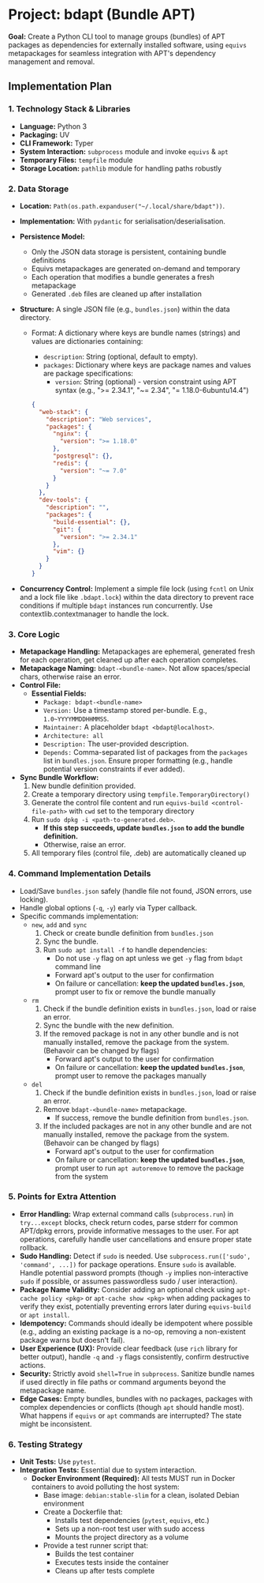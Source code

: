 # Project: bdapt (Bundle APT)

**Goal:** Create a Python CLI tool to manage groups (bundles) of APT packages as dependencies for externally installed software, using `equivs` metapackages for seamless integration with APT's dependency management and removal.

## Implementation Plan

### 1. Technology Stack & Libraries

* **Language:** Python 3
* **Packaging:** UV
* **CLI Framework:** Typer
* **System Interaction:** `subprocess` module and invoke `equivs` & `apt`
* **Temporary Files:** `tempfile` module
* **Storage Location:** `pathlib` module for handling paths robustly

### 2. Data Storage

* **Location:** `Path(os.path.expanduser("~/.local/share/bdapt"))`.
* **Implementation:** With `pydantic` for serialisation/deserialisation.
* **Persistence Model:**
  * Only the JSON data storage is persistent, containing bundle definitions
  * Equivs metapackages are generated on-demand and temporary
  * Each operation that modifies a bundle generates a fresh metapackage
  * Generated `.deb` files are cleaned up after installation
* **Structure:** A single JSON file (e.g., `bundles.json`) within the data directory.
  * Format: A dictionary where keys are bundle names (strings) and values are dictionaries containing:
    * `description`: String (optional, default to empty).
    * `packages`: Dictionary where keys are package names and values are package specifications:
      * `version`: String (optional) - version constraint using APT syntax (e.g., ">= 2.34.1", "~= 2.34", "= 1.18.0-6ubuntu14.4")

    ```json
    {
      "web-stack": {
        "description": "Web services",
        "packages": {
          "nginx": {
            "version": ">= 1.18.0"
          },
          "postgresql": {},
          "redis": {
            "version": "~= 7.0"
          }
        }
      },
      "dev-tools": {
        "description": "",
        "packages": {
          "build-essential": {},
          "git": {
            "version": ">= 2.34.1"
          },
          "vim": {}
        }
      }
    }
    ```

* **Concurrency Control:** Implement a simple file lock (using `fcntl` on Unix and a lock file like `.bdapt.lock`) within the data directory to prevent race conditions if multiple `bdapt` instances run concurrently. Use contextlib.contextmanager to handle the lock.

### 3. Core Logic

* **Metapackage Handling:** Metapackages are ephemeral, generated fresh for each operation, get cleaned up after each operation completes.
* **Metapackage Naming:** `bdapt-<bundle-name>`. Not allow spaces/special chars, otherwise raise an error.
* **Control File:**
  * **Essential Fields:**
    * `Package: bdapt-<bundle-name>`
    * `Version:` Use a timestamp stored per-bundle. E.g., `1.0~YYYYMMDDHHMMSS`.
    * `Maintainer:` A placeholder `bdapt <bdapt@localhost>`.
    * `Architecture: all`
    * `Description:` The user-provided description.
    * `Depends:` Comma-separated list of packages from the `packages` list in `bundles.json`. Ensure proper formatting (e.g., handle potential version constraints if ever added).
* **Sync Bundle Workflow:**
    1. New bundle definition provided.
    2. Create a temporary directory using `tempfile.TemporaryDirectory()`
    3. Generate the control file content and run `equivs-build <control-file-path>` with `cwd` set to the temporary directory
    4. Run `sudo dpkg -i <path-to-generated.deb>`.
       * **If this step succeeds, update `bundles.json` to add the bundle definition.**
       * Otherwise, raise an error.
    5. All temporary files (control file, .deb) are automatically cleaned up

### 4. Command Implementation Details

* Load/Save `bundles.json` safely (handle file not found, JSON errors, use locking).
* Handle global options (`-q`, `-y`) early via Typer callback.
* Specific commands implementation:
  * `new`, `add` and `sync`
    1. Check or create bundle definition from `bundles.json`
    2. Sync the bundle.
    3. Run `sudo apt install -f` to handle dependencies:
       * Do not use `-y` flag on apt unless we get `-y` flag from `bdapt` command line
       * Forward apt's output to the user for confirmation
       * On failure or cancellation: **keep the updated `bundles.json`**, prompt user to fix or remove the bundle manually
  * `rm`
    1. Check if the bundle definition exists in `bundles.json`, load or raise an error.
    2. Sync the bundle with the new definition.
    3. If the removed package is not in any other bundle and is not manually installed, remove the package from the system. (Behavoir can be changed by flags)
       * Forward apt's output to the user for confirmation
       * On failure or cancellation: **keep the updated `bundles.json`**, prompt user to remove the packages manually
  * `del`
    1. Check if the bundle definition exists in `bundles.json`, load or raise an error.
    2. Remove `bdapt-<bundle-name>` metapackage.
       * If success, remove the bundle definition from `bundles.json`.
    3. If the included packages are not in any other bundle and are not manually installed, remove the package from the system. (Behavoir can be changed by flags)
       * Forward apt's output to the user for confirmation
       * On failure or cancellation: **keep the updated `bundles.json`**, prompt user to run `apt autoremove` to remove the package from the system

### 5. Points for Extra Attention

* **Error Handling:** Wrap external command calls (`subprocess.run`) in `try...except` blocks, check return codes, parse stderr for common APT/dpkg errors, provide informative messages to the user. For apt operations, carefully handle user cancellations and ensure proper state rollback.
* **Sudo Handling:** Detect if `sudo` is needed. Use `subprocess.run(['sudo', 'command', ...])` for package operations. Ensure `sudo` is available. Handle potential password prompts (though `-y` implies non-interactive `sudo` if possible, or assumes passwordless sudo / user interaction).
* **Package Name Validity:** Consider adding an optional check using `apt-cache policy <pkg>` or `apt-cache show <pkg>` when adding packages to verify they exist, potentially preventing errors later during `equivs-build` or `apt install`.
* **Idempotency:** Commands should ideally be idempotent where possible (e.g., adding an existing package is a no-op, removing a non-existent package warns but doesn't fail).
* **User Experience (UX):** Provide clear feedback (use `rich` library for better output), handle `-q` and `-y` flags consistently, confirm destructive actions.
* **Security:** Strictly avoid `shell=True` in `subprocess`. Sanitize bundle names if used directly in file paths or command arguments beyond the metapackage name.
* **Edge Cases:** Empty bundles, bundles with no packages, packages with complex dependencies or conflicts (though `apt` should handle most). What happens if `equivs` or `apt` commands are interrupted? The state might be inconsistent.

### 6. Testing Strategy

* **Unit Tests:** Use `pytest`.
* **Integration Tests:** Essential due to system interaction.
  * **Docker Environment (Required):** All tests MUST run in Docker containers to avoid polluting the host system:
    * Base image: `debian:stable-slim` for a clean, isolated Debian environment
    * Create a Dockerfile that:
      * Installs test dependencies (`pytest`, `equivs`, etc.)
      * Sets up a non-root test user with sudo access
      * Mounts the project directory as a volume
    * Provide a test runner script that:
      * Builds the test container
      * Executes tests inside the container
      * Cleans up after tests complete